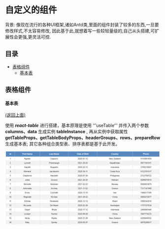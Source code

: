 # 自定义的组件

背景: 像现在流行的各种UI框架,诸如Antd类,里面的组件封装了较多的东西,一旦要修改样式,不太容易修改,
因此基于此,就想着写一些较轻量级的,自己从头搭建,可扩展性会更强,更灵活可控.

## 目录

- [表格组件](#表格组件)
    - [基本表](#基本表) 

## 表格组件


#### 基本表
[(返回上面)](#目录)

使用 ***react-table*** 进行搭建，基本原理是使用 ’‘’useTable‘’‘ 并传入两个参数 **columns、data**
生成实例 **tableInstance** , 再从实例中获取属性 **getTableProps、getTableBodyProps、headerGroups、rows、prepareRow** 生成基本表; 其它各种组合类型表、排序表都是基于此开发。

![basic table](https://github.com/BlueOrgreen/basic-conponents/blob/master/imgs/basic-component.png)

